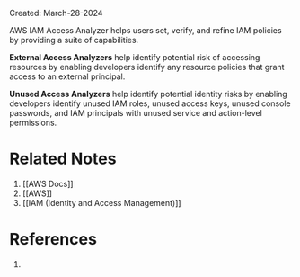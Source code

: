 Created: March-28-2024

AWS IAM Access Analyzer helps users set, verify, and refine IAM policies by providing a suite of capabilities.

**External Access Analyzers** help identify potential risk of accessing resources by enabling developers identify any resource policies that grant access to an external principal.

**Unused Access Analyzers** help identify potential identity risks by enabling developers identify unused IAM roles, unused access keys, unused console passwords, and IAM principals with unused service and action-level permissions.
# Related Notes

1. [[AWS Docs]]
2. [[AWS]]
3. [[IAM (Identity and Access Management)]]
# References

1. 